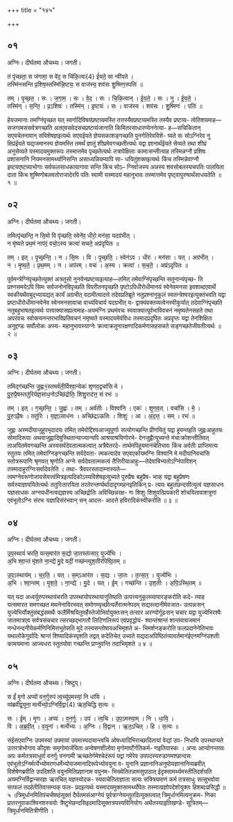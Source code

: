 +++
title = "१४५"

+++


## ०१
अग्निः। दीर्घतमा औचथ्यः। जगती।

तं पृ॑च्छता॒ स ज॑गामा॒ स वे॑द॒ स चि॑कि॒त्वा{4} ई॑यते॒ सा न्वी॑यते ।  
तस्मि॑न्त्सन्ति प्र॒शिष॒स्तस्मि॑न्नि॒ष्टयः॒ स वाज॑स्य॒ शव॑सः शु॒ष्मिण॒स्पतिः॑ ॥

तम् । पृ॒च्छ॒त॒ । सः । ज॒गा॒म॒ । सः । वे॒द॒ । सः । चि॒कि॒त्वान् । ई॒य॒ते॒ । सः । नु । ई॒य॒ते॒ ।  
तस्मि॑न् । स॒न्ति॒ । प्र॒ऽशिषः॑ । तस्मि॑न् । इ॒ष्टयः॑ । सः । वाज॑स्य । शव॑सः । शु॒ष्मिणः॑ । पतिः॑ ॥

हेयजमानाः तमग्निंपृच्छत यत् स्वर्गादिविषयंप्रष्टव्यमस्ति तत्तस्यैवप्रष्टव्यमस्ति तस्यैव प्रष्टव्य- त्वेतिशयमाह—सजगामससर्वत्रगच्छति अतएवसवेदसचप्रष्टव्यंजानाति किमितरसाधारण्येननेत्या- ह—सचिकितान् सएवचेतनावान् सविशॆषज्ञइत्यर्थः सएवईयते ज्ञेयसकाशङ्गच्छति पुनर्गतिरेवविशॆ- ष्यते सः सोऽग्निरेव नु क्षिप्रंईयते यद्यजमानस्य ज्ञेयमस्ति तमर्थं ज्ञातुं शीघ्रमेवगच्छतीत्यर्थः यद्वा ज्ञानार्थंईयते सेव्यते तथा शीघ्रं अनुसेव्यते यस्मादयमुक्तरूपः तस्मात्तमेव पृच्छतेत्यर्थः तत्रापेक्षिताः कामाःसन्तीत्याह तस्मिन्नग्नौ प्रशिषः प्रशासनानि नियमनसामर्थ्यानिसन्ति असाध्यन्नियम्यापि सा- धयितुंशक्तइत्यर्थः किंच तस्मिन्नेवाग्नौ इष्टयएष्टव्याभोगाः सर्वफलसाधकायागावा सन्ति किंच सोऽ– ग्निर्वाजस्य अन्नस्य शवसोबलस्यचपतिः पालयिता दाता किंच शुष्मिणोबलवतोराजादेरपि पतिः स्वामी यस्मादयं महानुभावः तस्मात्तमेव पृष्ट्वापुरुषार्थंसाधयतेति ॥ १ ॥

## ०२
अग्निः। दीर्घतमा औचथ्यः। जगती।

तमित्पृ॑च्छन्ति॒ न सि॒मो वि पृ॑च्छति॒ स्वेने॑व॒ धीरो॒ मन॑सा॒ यदग्र॑भीत् ।  
न मृ॑ष्यते प्रथ॒मं नाप॑रं॒ वचो॒ऽस्य क्रत्वा॑ सचते॒ अप्र॑दृपितः ॥

तम् । इत् । पृ॒च्छ॒न्ति॒ । न । सि॒मः । वि । पृ॒च्छ॒ति॒ । स्वेन॑ऽव । धीरः॑ । मन॑सा । यत् । अग्र॑भीत् ।  
न । मृ॒ष्य॒ते॒ । प्र॒थ॒मम् । न । अप॑रम् । वचः॑ । अ॒स्य । क्रत्वा॑ । स॒च॒ते॒ । अप्र॑ऽदृपितः ॥

पूर्वमन्त्रेग्निंपृच्छतेत्युक्तं अत्रतुसो नुनयेनप्रष्टव्यइत्याह—तमित् तमेवाग्निंपृच्छन्ति सतुनान्यंपृच्छ- ति प्रश्नसमयेऽपि सिमः सर्वजनोनविपृच्छति विपरीतनपृच्छति पृष्टोऽपिधीरोधीमानयं स्वेनेवमनसा इवशाब्दएवार्थे स्वकीयथैवबुद्भ्यायद्यत् कार्यं अग्रभीत् वदामीत्यादत्ते तदेवप्रतिब्रूते नतुप्रश्नानुकूलं स्वतन्त्रेश्वरइत्युक्तंभवति यद्वा प्रष्टाधीरोधीमान्स्वेनेव स्वेनमनसावाचा वाच्यंविचार्य यदग्रभीत् य- द्वाक्यंवक्तव्यत्वेनस्वीकुर्यात् तदेवाग्निंपृच्छति नतुबहुभाषतइत्यर्थः परवाक्यासह्यत्वमाह-अयमग्निः प्रथमंवचः स्ववाक्यात्पूर्वभाविवचनं नमृष्यतेनसहते तथा अपरंवचः स्वोक्त्यनन्तरभाविप्रतिवचनं नमृष्यते यस्मादयमेवंविधः तस्मादप्रदृपितः अप्रदृप्तः यद्वा तेनशिक्षितः अनुद्दण्डः सर्वोलोकः अस्य- महानुभावस्याग्नेः क्रत्वाक्रतुनारक्षणादिकर्मणासहसचते सङ्गच्छतेजीवतीत्यर्थः ॥ २ ॥

## ०३
अग्निः। दीर्घतमा औचथ्यः। जगती।

तमिद्ग॑च्छन्ति जु॒ह्व१॒॑स्तमर्व॑ती॒र्विश्वा॒न्येकः॑ शृणव॒द्वचां॑सि मे ।  
पु॒रु॒प्रै॒षस्ततु॑रिर्यज्ञ॒साध॒नोऽच्छि॑द्रोतिः॒ शिशु॒राद॑त्त॒ सं रभः॑ ॥

तम् । इत् । ग॒च्छ॒न्ति॒ । जु॒ह्वः॑ । तम् । अर्व॑तीः । विश्वा॑नि । एकः॑ । शृ॒ण॒व॒त् । वचां॑सि । मे॒ ।  
पु॒रु॒ऽप्रै॒षः । ततु॑रिः । य॒ज्ञ॒ऽसाध॑नः । अच्छि॑द्रऽऊतिः । शिशुः॑ । आ । अ॒द॒त्त॒ । सम् । रभः॑ ॥

जुह्वः अस्मदीयाजुहूपभृदादयः तमित् तमेवोद्दिश्यआज्युपूर्णाः सत्योगच्छन्ति प्रीणयितुं यद्वा हूयन्तइति जुह्वःआहुतयः सोमादिरूपाः अथवाजुह्वादिषुस्थितान्याज्यान्यपि आश्रयाश्रयिणोरभे- देनजुह्वैत्युच्यन्ते मंचाःक्रोशन्तीतिवत् ताअपितमेवगच्छन्ति अस्यसर्वदेवतात्मकत्वात् अत्रैवेतरदे- तार्थमपिहूयमानंचेतिभावः किंच अर्वतीः प्राप्तिमत्यः स्तुतयः तमित् तमेवाग्निङ्गच्छन्ति सर्वदेवता- त्मकत्वादेव सएवएकोयमग्निः विश्वानि मे मदीयानिवचांसि स्तोत्ररूपाणि श्रृणवत् श्रृणोति अग्नेः सर्वदेवतात्मकत्वं तैत्तिरीयाआहुः—तेदेवाबिभ्यतोऽग्निंपाविशन् तस्मादाहुरग्निःसर्वादेवतेति । तथा- त्रैवपरस्तादाम्नास्यते—त्वमग्नेवरूणोजायसेयत्त्वंमित्रइत्यदिकोऽस्यविशेषइत्युच्यते पुरुप्रैषः बहुप्रैष- भाक् यद्वा बहुप्रेषणः सर्वस्याज्ञापयितेत्यर्थः ततुरिःतारयिता तरतेरन्तर्ण्यर्थादादृगमहनइतिकिन् प्र- त्ययः बहुलंछन्दसीत्युत्वं यज्ञसाधनः यज्ञसाधकः अग्नयधीनत्वद्यज्ञस्य अच्छिद्रोतिः अविच्छिन्नरक्ष- णः शिशुः शिशुवत्प्रियकारी शोचयितावाशत्रूणां एवंभूतोऽग्निः संरभः यज्ञादिसंरंभवान् सन् आदत्त- आदत्ते हविरादिकंस्वीकरोति ॥ ३ ॥

## ०४
अग्निः। दीर्घतमा औचथ्यः। जगती।

उ॒प॒स्थायं॑ चरति॒ यत्स॒मार॑त स॒द्यो जा॒तस्त॑त्सार॒ युज्ये॑भिः ।  
अ॒भि श्वा॒न्तं मृ॑शते ना॒न्द्ये॑ मु॒दे यदीं॒ गच्छ॑न्त्युश॒तीर॑पिष्ठि॒तम् ॥

उ॒प॒ऽस्थाय॑म् । च॒र॒ति॒ । यत् । स॒म्ऽआर॑त । स॒द्यः । जा॒तः । त॒त्सा॒र॒ । युज्ये॑भिः ।  
अ॒भि । श्वा॒न्तम् । मृ॒श॒ते॒ । ना॒न्द्ये॑ । मु॒दे । यत् । ई॒म् । गच्छ॑न्ति । उ॒श॒तीः । अ॒पि॒ऽस्थि॒तम् ॥

यत् यदा अध्वर्युरुपस्थायंचरति उपस्थायोपस्थायानुतिष्ठति उत्पत्त्यनुकूलव्यापारङ्करोति कदे- त्याह यत्समारत समगच्छत मथनेनाविरभवत् समोगम्यृच्छीत्यर्तेरात्मनेपदम् सद्यस्त्दानीमेवजात- उत्पन्नःसन् युज्येभिर्योक्तुंसंबद्धंसमर्थैः फलैर्मिश्रयितुमर्हैस्तेजोभिर्वायुक्तःसन् तत्सार अरण्योर्गूढःसन् चचार यद्वा युज्येभिरश्वैः जातमात्रएव सर्वत्रसंचचार त्सरच्छद्भागतौ लिटिणलिरूपं एवंप्रवृद्धोयं- श्वान्तंश्रान्तं शान्तंवायजमानं नन्धेनन्दनीयेकर्मणिनिमित्तभूतेसति मुदे तस्यसन्तोषायअभिमृशते अ- भिमर्शनङ्करोति फलप्रदानेनेतिभावः यथालोकेगुर्वादिः श्रान्तं शिष्यादिकंस्पृशति तद्वत् कदेतिचेत् उच्यते यद्यदाअपिष्ठितंव्यावर्तमानंईएनमग्निंउशतीः कामयमानाः आज्यधरा स्तुतयोवा गच्छन्ति प्राप्नुवन्ति तदाभिमृशते ॥ ४ ॥

## ०५
अग्निः। दीर्घतमा औचथ्यः। त्रिष्टुप्।

स ईं॑ मृ॒गो अप्यो॑ वन॒र्गुरुप॑ त्व॒च्यु॑प॒मस्यां॒ नि धा॑यि ।  
व्य॑ब्रवीद्व॒युना॒ मर्त्ये॑भ्यो॒ऽग्निर्वि॒द्वा{4} ऋ॑त॒चिद्धि स॒त्यः ॥

सः । ई॒म् । मृ॒गः । अप्यः॑ । व॒न॒र्गुः । उप॑ । त्व॒चि । उ॒प॒ऽमस्या॒म् । नि । धा॒यि॒ ।  
वि । अ॒ब्र॒वी॒त् । व॒युना॑ । मर्त्ये॑भ्यः । अ॒ग्निः । वि॒द्वान् । ऋ॒त॒ऽचित् । हि । स॒त्यः ॥

संईसएवाग्निः उपमस्यां उपमायां उपमास्पदायान्त्वचि ओषध्यादिभिराच्छादितायां वेद्यां उप- निधायि उपस्थाप्यते उत्तरत्रोभोगाय कीदृशः समृगोमार्जयिता अन्वेषणशीलोवा मृगोमार्ष्टेर्गतिकर्म- णइतियास्कः । अप्यः आप्योगन्तव्यः अपः कर्मतत्रसाधुर्वा वनर्गुः वनगामी ऋच्छतेर्गमेश्चेदंरूपं यद्वा गमेरेव उपपदस्यरुडागमश्छान्दसः एवंभूतोऽग्निर्मर्त्येभ्योमरणधर्मेभ्योयजमानादिरूपेभ्योवयुना व- युनानि प्रज्ञानानिअनुष्ठेयज्ञानानिव्यब्रवीत् विशेषेणब्रवीति उपदिशति वयुनमितिप्रज्ञानाम वयुनम- भिख्येतितन्नामसुपाठात् ईदृक्सामर्थ्यमस्तीतिदर्शयति अयमग्निर्विद्वान्सरज्ञः ऋतचित् यज्ञस्योदक- स्यवाचेतिताज्ञाता सत्यः सक्त्रियमाणं कर्म तत्रसाधुः सत्सुभवोवा सत्फलं तदर्हतीतिवासम्यक् फल- प्रदइत्यर्थः यस्मादयमुक्तसामर्थ्योपेतः तस्मात्प्रज्ञोपदेशोयुक्तः हिशब्दःप्रसिद्धौ ॥ ५ ॥त्रिमूर्धानमितिपंचर्चंषष्ठंसूक्तं दैर्घतमसंआग्नेयं पूर्वत्राग्नेयन्तुतदित्युक्तत्वात् त्रिमूर्धानमित्यनुक्रम- णिका प्रातरनुवाकाश्विनशस्त्रयोः त्रैष्टुभेछन्दसिइदमादिसूक्तत्रयस्यविनियोगः अथैतस्याइतिखण्डे- सूत्रितम्—त्रिमूर्धानमितित्रीणीति ।